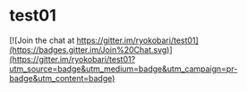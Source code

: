 # test01

[![Join the chat at https://gitter.im/ryokobari/test01](https://badges.gitter.im/Join%20Chat.svg)](https://gitter.im/ryokobari/test01?utm_source=badge&utm_medium=badge&utm_campaign=pr-badge&utm_content=badge)
